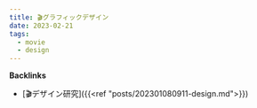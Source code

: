 ```yaml
---
title: 🎬グラフィックデザイン
date: 2023-02-21
tags:
  - movie
  - design
---
```



**Backlinks**
- [🎬デザイン研究]({{<ref "posts/202301080911-design.md">}})